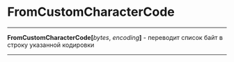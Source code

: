 # FromCustomCharacterCode

---

**FromCustomCharacterCode[**_bytes_, _encoding_**]** - переводит список байт в строку указанной кодировки

---
